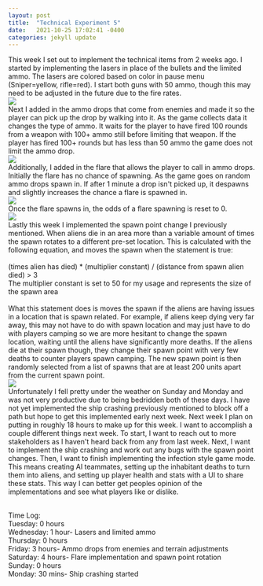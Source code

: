 ```yaml
---
layout: post
title:  "Technical Experiment 5"
date:   2021-10-25 17:02:41 -0400
categories: jekyll update
---
```


This week I set out to implement the technical items from 2 weeks ago. I started by implementing the lasers in place of the bullets and the limited ammo. The lasers are colored based on color in pause menu (Sniper=yellow, rifle=red). I start both guns with 50 ammo, though this may need to be adjusted in the future due to the fire rates. 
<br>![](https://i.imgur.com/ysq3Tmy.gif)
<br> Next I added in the ammo drops that come from enemies and made it so the player can pick up the drop by walking into it. As the game collects data it changes the type of ammo. It waits for the player to have fired 100 rounds from a weapon with 100+ ammo still before limiting that weapon. If the player has fired 100+ rounds but has less than 50 ammo the game does not limit the ammo drop.
<br>![](https://i.imgur.com/aehAQtR.gif)
<br> Additionally, I added in the flare that allows the player to call in ammo drops. Initially the flare has no chance of spawning. As the game goes on random ammo drops spawn in. If after 1 minute a drop isn't picked up, it despawns and slightly increases the chance a flare is spawned in. 
<br>![](https://i.imgur.com/STMjOGm.gif)
<br>Once the flare spawns in, the odds of a flare spawning is reset to 0. 
<br>![](https://i.imgur.com/HaVYPyj.gif)
<br>Lastly this week I implemented the spawn point change I previously mentioned. When aliens die in an area more than a variable amount of times the spawn rotates to a different pre-set location. This is calculated with the following equation, and moves the spawn when the statement is true: 
<br>
<br>(times alien has died) * (multiplier constant) / (distance from spawn alien died) > 3
<br>The multiplier constant is set to 50 for my usage and represents the size of the spawn area
<br>
<br>What this statement does is moves the spawn if the aliens are having issues in a location that is spawn related. For example, if aliens keep dying very far away, this may not have to do with spawn location and may just have to do with players camping so we are more hesitant to change the spawn location, waiting until the aliens have significantly more deaths. If the aliens die at their spawn though, they change their spawn point with very few deaths to counter players spawn camping. The new spawn point is then randomly selected from a list of spawns that are at least 200 units apart from the current spawn point. 
<br>![](https://i.imgur.com/APbORXC.gif)
<br>Unfortunately I fell pretty under the weather on Sunday and Monday and was not very productive due to being bedridden both of these days. I have not yet implemented the ship crashing previously mentioned to block off a path but hope to get this implemented early next week. Next week I plan on putting in roughly 18 hours to make up for this week. I want to accomplish a couple different things next week. To start, I want to reach out to more stakeholders as I haven't heard back from any from last week. Next, I want to implement the ship crashing and work out any bugs with the spawn point changes. Then, I want to finish implementing the infection style game mode. This means creating AI teammates, setting up the inhabitant deaths to turn them into aliens, and setting up player health and stats with a UI to share these stats. This way I can better get peoples opinion of the implementations and see what players like or dislike.

<br>Time Log:
<br>Tuesday: 0 hours
<br>Wednesday: 1 hour- Lasers and limited ammo
<br>Thursday: 0 hours
<br>Friday: 3 hours- Ammo drops from enemies and terrain adjustments
<br>Saturday: 4 hours- Flare implementation and spawn point rotation
<br>Sunday: 0 hours
<br>Monday: 30 mins- Ship crashing started

